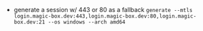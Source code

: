 * generate a session w/ 443 or 80 as a fallback `generate --mtls login.magic-box.dev:443,login.magic-box.dev:80,login.magic-box.dev:21 --os windows --arch amd64`